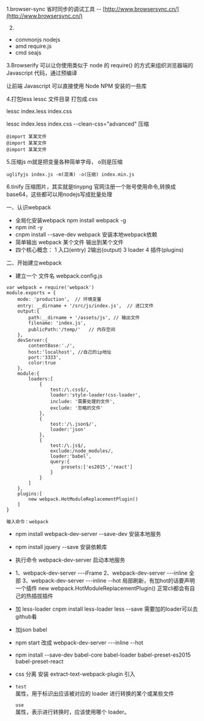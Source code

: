 1.browser-sync 省时同步的调试工具 -- [http://www.browsersync.cn/](http://www.browsersync.cn/)

2.

* commonjs  nodejs 
* amd  require.js
* cmd seajs

3.Browserify  可以让你使用类似于 node 的 require\(\) 的方式来组织浏览器端的 Javascript 代码，通过预编译

让前端 Javascript 可以直接使用 Node NPM 安装的一些库

4.打包less  lessc 文件目录  打包成.css

lessc index.less index.css

lessc index.less index.css --clean-css="advanced" 压缩

```
@import 某某文件
@import 某某文件
@import 某某文件
```

5.压缩js m就是把变量各种简单字母， o则是压缩

```
uglifyjs index.js -m(混淆) -o(压缩) index.min.js
```

6.tinify 压缩图片，其实就是tinypng 官网注册一个账号使用命令,转换成base64，这些都可以用nodejs写成批量处理

一、认识webpack

* 全局化安装webpack  npm install webpack -g
* npm init -y
* cnpm install --save-dev webpack  安装本地webpack依赖
* 简单输出 webpack 某个文件 输出到某个文件
* 四个核心概念： 1 入口\(entry\) 2输出\(output\) 3 loader 4 插件\(plugins\)

二、开始建立webpack

* 建立一个 文件名 webpack.config.js

```
var webpack = require('webpack')
module.exports = {
    mode: 'production',  // 环境变量
    entry: __dirname + '/src/js/index.js',  // 进口文件
    output:{
        path:__dirname + '/assets/js', // 输出文件
        filename: 'index.js',
        publicPath:'/temp/'   // 内存空间
    },
    devServer:{
        contentBase:'./',
        host:'localhost', //自己的ip地址
        port:'3333',
        color:true
    },
    module:{
        loaders:[
            {
                test:/\.css$/,
                loader:'style-loader!css-loader',
                include: '需要处理的文件',
                exclude: '忽略的文件'
            },
            {
                test:'/\.json$/',
                loader:'json'
            },
            {
                test:/\.js$/,
                exclude:/node_modules/,
                loader:'babel',
                query:{
                    presets:['es2015','react']
                }
            }
        ]
    },
    plugins:[
        new webpack.HotModuleReplacementPlugin()
    ]
}

输入命令：webpack
```

* npm install webpack-dev-server --save-dev   安装本地服务
* npm install jquery --save  安装依赖库

* 执行命令  webpack-dev-server  启动本地服务

* 1、webpack-dev-server ---iFrame  2、webpack-dev-server ---inline 全部  3、webpack-dev-server ---inline --hot 局部刷新，有加hot的话要声明一个插件 new webpack.HotModuleReplacementPlugin\(\)  正常cli都会有自己的热插拔插件

* 加 less-loader  cnpm install less-loader less --save  需要加的loader可以去github看

* 加json babel

* npm start  改成 webpack-dev-server ---inline --hot

* npm install --save-dev babel-core babel-loader babel-preset-es2015 babel-preset-react

* css 分离 安装  extract-text-webpack-plugin  引入

* `test`  
  属性，用于标识出应该被对应的 loader 进行转换的某个或某些文件

  `use`  
  属性，表示进行转换时，应该使用哪个 loader。



